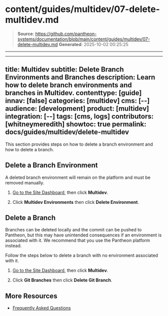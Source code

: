 # content/guides/multidev/07-delete-multidev.md

> **Source**: https://github.com/pantheon-systems/documentation/blob/main/content/guides/multidev/07-delete-multidev.md
> **Generated**: 2025-10-02 00:25:25

---

---
title: Multidev
subtitle: Delete Branch Environments and Branches
description: Learn how to delete branch environments and branches in Multidev.
contenttype: [guide]
innav: [false]
categories: [multidev]
cms: [--]
audience: [development]
product: [multidev]
integration: [--]
tags: [cms, logs]
contributors: [whitneymeredith]
showtoc: true
permalink: docs/guides/multidev/delete-multidev
---

This section provides steps on how to delete a branch environment and how to delete a branch.

## Delete a Branch Environment

A deleted branch environment will remain on the platform and must be removed manually.

1. [Go to the Site Dashboard](/guides/account-mgmt/workspace-sites-teams/sites#site-dashboard), then click **Multidev**.

1. Click **Multidev Environments** then click **Delete Environment**.


## Delete a Branch

Branches can be deleted locally and the commit can be pushed to Pantheon, but this may have unintended consequences if an environment is associated with it. We recommend that you use the Pantheon platform instead.

Follow the steps below to delete a branch with no environment associated with it.

1. [Go to the Site Dashboard](/guides/account-mgmt/workspace-sites-teams/sites#site-dashboard), then click **Multidev**.

1. Click **Git Branches** then click **Delete Git Branch**.


## More Resources

- [Frequently Asked Questions](/guides/multidev/multidev-faq)
